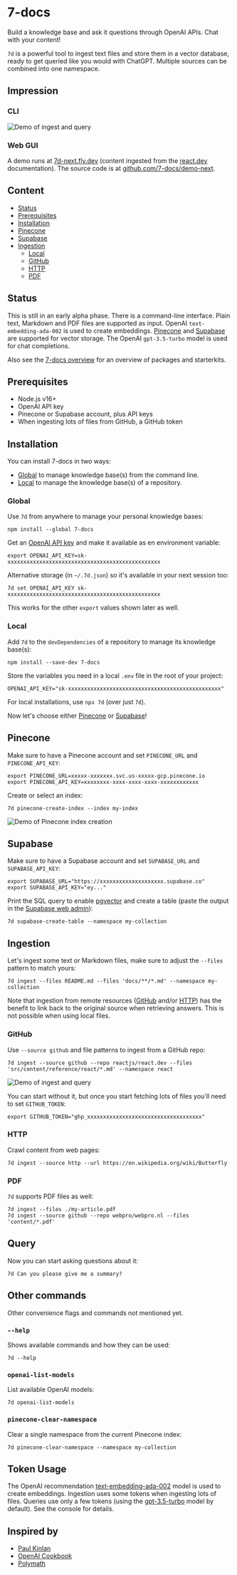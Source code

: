 # 7-docs

Build a knowledge base and ask it questions through OpenAI APIs. Chat with your content!

`7d` is a powerful tool to ingest text files and store them in a vector database, ready to get queried like you would
with ChatGPT. Multiple sources can be combined into one namespace.

## Impression

### CLI

![Demo of ingest and query][1]

### Web GUI

A demo runs at [7d-next.fly.dev][2] (content ingested from the [react.dev][3] documentation). The source code is at
[github.com/7-docs/demo-next][4].

## Content

- [Status][5]
- [Prerequisites][6]
- [Installation][7]
- [Pinecone][8]
- [Supabase][9]
- [Ingestion][10]
  - [Local][11]
  - [GitHub][12]
  - [HTTP][13]
  - [PDF][14]

## Status

This is still in an early alpha phase. There is a command-line interface. Plain text, Markdown and PDF files are
supported as input. OpenAI `text-embedding-ada-002` is used to create embeddings. [Pinecone][15] and [Supabase][16] are
supported for vector storage. The OpenAI `gpt-3.5-turbo` model is used for chat completions.

Also see the [7-docs overview][17] for an overview of packages and starterkits.

## Prerequisites

- Node.js v16+
- OpenAI API key
- Pinecone or Supabase account, plus API keys
- When ingesting lots of files from GitHub, a GitHub token

## Installation

You can install 7-docs in two ways:

- [Global][18] to manage knowledge base(s) from the command line.
- [Local][11] to manage the knowledge base(s) of a repository.

### Global

Use `7d` from anywhere to manage your personal knowledge bases:

```shell
npm install --global 7-docs
```

Get an [OpenAI API key][19] and make it available as en environment variable:

```shell
export OPENAI_API_KEY=sk-xxxxxxxxxxxxxxxxxxxxxxxxxxxxxxxxxxxxxxxxxxxxxxxx
```

Alternative storage (in `~/.7d.json`) so it's available in your next session too:

```shell
7d set OPENAI_API_KEY sk-xxxxxxxxxxxxxxxxxxxxxxxxxxxxxxxxxxxxxxxxxxxxxxxx
```

This works for the other `export` values shown later as well.

### Local

Add `7d` to the `devDependencies` of a repository to manage its knowledge base(s):

```shell
npm install --save-dev 7-docs
```

Store the variables you need in a local `.env` file in the root of your project:

```shell
OPENAI_API_KEY="sk-xxxxxxxxxxxxxxxxxxxxxxxxxxxxxxxxxxxxxxxxxxxxxxxx"
```

For local installations, use `npx 7d` (over just `7d`).

Now let's choose either [Pinecone][8] or [Supabase][9]!

## Pinecone

Make sure to have a Pinecone account and set `PINECONE_URL` and `PINECONE_API_KEY`:

```shell
export PINECONE_URL=xxxxx-xxxxxxx.svc.us-xxxxx-gcp.pinecone.io
export PINECONE_API_KEY=xxxxxxxx-xxxx-xxxx-xxxx-xxxxxxxxxxxx
```

Create or select an index:

```shell
7d pinecone-create-index --index my-index
```

![Demo of Pinecone index creation][20]

## Supabase

Make sure to have a Supabase account and set `SUPABASE_URL` and `SUPABASE_API_KEY`:

```shell
export SUPABASE_URL="https://xxxxxxxxxxxxxxxxxxxx.supabase.co"
export SUPABASE_API_KEY="ey..."
```

Print the SQL query to enable [pgvector][21] and create a table (paste the output in the [Supabase web admin][22]):

```shell
7d supabase-create-table --namespace my-collection
```

## Ingestion

Let's ingest some text or Markdown files, make sure to adjust the `--files` pattern to match yours:

```shell
7d ingest --files README.md --files 'docs/**/*.md' --namespace my-collection
```

Note that ingestion from remote resources ([GitHub][12] and/or [HTTP][13]) has the benefit to link back to the original
source when retrieving answers. This is not possible when using local files.

### GitHub

Use `--source github` and file patterns to ingest from a GitHub repo:

```shell
7d ingest --source github --repo reactjs/react.dev --files 'src/content/reference/react/*.md' --namespace react
```

![Demo of ingest and query][23]

You can start without it, but once you start fetching lots of files you'll need to set `GITHUB_TOKEN`:

```shell
export GITHUB_TOKEN="ghp_xxxxxxxxxxxxxxxxxxxxxxxxxxxxxxxxxxxx"
```

### HTTP

Crawl content from web pages:

```shell
7d ingest --source http --url https://en.wikipedia.org/wiki/Butterfly
```

### PDF

`7d` supports PDF files as well:

```shell
7d ingest --files ./my-article.pdf
7d ingest --source github --repo webpro/webpro.nl --files 'content/*.pdf'
```

## Query

Now you can start asking questions about it:

```shell
7d Can you please give me a summary?
```

## Other commands

Other convenience flags and commands not mentioned yet.

### `--help`

Shows available commands and how they can be used:

```shell
7d --help
```

### `openai-list-models`

List available OpenAI models:

```shell
7d openai-list-models
```

### `pinecone-clear-namespace`

Clear a single namespace from the current Pinecone index:

```shell
7d pinecone-clear-namespace --namespace my-collection
```

## Token Usage

The OpenAI recommendation [text-embedding-ada-002][24] model is used to create embeddings. Ingestion uses some tokens
when ingesting lots of files. Queries use only a few tokens (using the [gpt-3.5-turbo][25] model by default). See the
console for details.

## Inspired by

- [Paul Kinlan][26]
- [OpenAI Cookbook][27]
- [Polymath][28]

[1]: ./assets/ingest-and-query.gif
[2]: https://7d-next.fly.dev
[3]: https://react.dev
[4]: https://github.com/7-docs/demo-react
[5]: #status
[6]: #prerequisites
[7]: #installation
[8]: #pinecone
[9]: #supabase
[10]: #ingestion
[11]: #local
[12]: #github
[13]: #http
[14]: #pdf
[15]: https://www.pinecone.io
[16]: https://supabase.com
[17]: https://github.com/7-docs
[18]: #global
[19]: https://platform.openai.com/account/api-keys
[20]: ./assets/pinecone-create-index.gif
[21]: https://supabase.com/docs/guides/database/extensions/pgvector
[22]: https://app.supabase.com/projects
[23]: ./assets/ingest-and-query-2.gif
[24]: https://platform.openai.com/docs/guides/embeddings/what-are-embeddings
[25]: https://platform.openai.com/docs/guides/chat
[26]: https://github.com/PaulKinlan/paul.kinlan.me
[27]: https://github.com/openai/openai-cookbook
[28]: https://github.com/polymath-ai/polymath-ai

